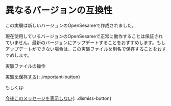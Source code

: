 # 異なるバージョンの互換性

この実験は新しいバージョンのOpenSesameで作成されました。

現在使用しているバージョンのOpenSesameで正常に動作することは保証されていません。最新のバージョンにアップデートすることをおすすめします。もしアップデートができない場合は、この実験ファイルを別名で保存することをおすすめします。

実験ファイルの操作

[実験を保存する](opensesame://action.save){: .important-button} <br />

もしくは:

[今後このメッセージを表示しない](opensesame://event.os3n_dismiss_old_experiment){: .dismiss-button}
